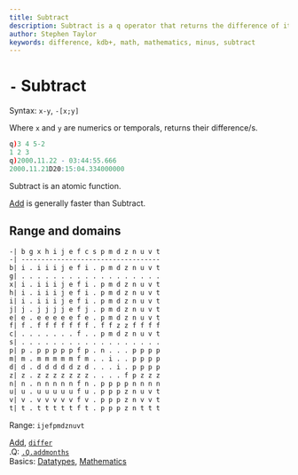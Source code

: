 ```yaml
---
title: Subtract
description: Subtract is a q operator that returns the difference of its arguments.
author: Stephen Taylor
keywords: difference, kdb+, math, mathematics, minus, subtract
---
```

# `-` Subtract



Syntax: `x-y`, `-[x;y]`

Where `x` and `y` are numerics or temporals, returns their difference/s.

```q
q)3 4 5-2
1 2 3
q)2000.11.22 - 03:44:55.666
2000.11.21D20:15:04.334000000
```

Subtract is an atomic function.

[Add](add.md) is generally faster than Subtract.
<!-- FIXME Examples with dictionaries and tables -->


## Range and domains

```txt
-| b g x h i j e f c s p m d z n u v t
-| -----------------------------------
b| i . i i i j e f i . p m d z n u v t
g| . . . . . . . . . . . . . . . . . .
x| i . i i i j e f i . p m d z n u v t
h| i . i i i j e f i . p m d z n u v t
i| i . i i i j e f i . p m d z n u v t
j| j . j j j j e f j . p m d z n u v t
e| e . e e e e e f e . p m d z n u v t
f| f . f f f f f f f . f f z z f f f f
c| . . . . . . . f . . p m d z n u v t
s| . . . . . . . . . . . . . . . . . .
p| p . p p p p p f p . n . . . p p p p
m| m . m m m m m f m . . i . . p p p p
d| d . d d d d d z d . . . i . p p p p
z| z . z z z z z z z . . . . f p z z z
n| n . n n n n n f n . p p p p n n n n
u| u . u u u u u f u . p p p z n u v t
v| v . v v v v v f v . p p p z n v v t
t| t . t t t t t f t . p p p z n t t t
```

Range: `ijefpmdznuvt`

<i class="far fa-hand-point-right"></i> 
[Add](add.md), 
[`differ`](differ.md)  
.Q: [`.Q.addmonths`](dotq.md#qaddmonths)  
Basics: [Datatypes](../basics/datatypes.md), 
[Mathematics](../basics/math.md)


